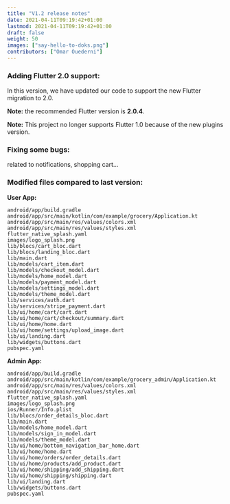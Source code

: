 ```yaml
---
title: "V1.2 release notes"
date: 2021-04-11T09:19:42+01:00
lastmod: 2021-04-11T09:19:42+01:00
draft: false
weight: 50
images: ["say-hello-to-doks.png"]
contributors: ["Omar Ouederni"]
---
```


### Adding Flutter 2.0 support:

In this version, we have updated our code to support the new Flutter migration to 2.0.

**Note:** the recommended Flutter version is **2.0.4**.

**Note:** This project no longer supports Flutter 1.0 because of the new plugins version.


### Fixing some bugs:
related to notifications, shopping cart...

### Modified files compared to last version:

**User App:**
```
android/app/build.gradle
android/app/src/main/kotlin/com/example/grocery/Application.kt
android/app/src/main/res/values/colors.xml
android/app/src/main/res/values/styles.xml
flutter_native_splash.yaml
images/logo_splash.png
lib/blocs/cart_bloc.dart
lib/blocs/landing_bloc.dart
lib/main.dart
lib/models/cart_item.dart
lib/models/checkout_model.dart
lib/models/home_model.dart
lib/models/payment_model.dart
lib/models/settings_model.dart
lib/models/theme_model.dart
lib/services/auth.dart
lib/services/stripe_payment.dart
lib/ui/home/cart/cart.dart
lib/ui/home/cart/checkout/summary.dart
lib/ui/home/home.dart
lib/ui/home/settings/upload_image.dart
lib/ui/landing.dart
lib/widgets/buttons.dart
pubspec.yaml
```
**Admin App:**
```
android/app/build.gradle
android/app/src/main/kotlin/com/example/grocery_admin/Application.kt
android/app/src/main/res/values/colors.xml
android/app/src/main/res/values/styles.xml
flutter_native_splash.yaml
images/logo_splash.png
ios/Runner/Info.plist
lib/blocs/order_details_bloc.dart
lib/main.dart
lib/models/home_model.dart
lib/models/sign_in_model.dart
lib/models/theme_model.dart
lib/ui/home/bottom_navigation_bar_home.dart
lib/ui/home/home.dart
lib/ui/home/orders/order_details.dart
lib/ui/home/products/add_product.dart
lib/ui/home/shipping/add_shipping.dart
lib/ui/home/shipping/shipping.dart
lib/ui/landing.dart
lib/widgets/buttons.dart
pubspec.yaml
```
